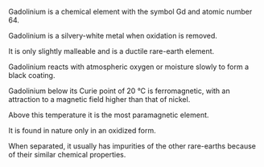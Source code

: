 ﻿Gadolinium is a chemical element with the symbol Gd and atomic number 64.

Gadolinium is a silvery-white metal when oxidation is removed.

It is only slightly malleable and is a ductile rare-earth element.

Gadolinium reacts with atmospheric oxygen or moisture slowly to form a black coating.

Gadolinium below its Curie point of 20 °C is ferromagnetic, with an attraction to a magnetic field higher than that of nickel.

Above this temperature it is the most paramagnetic element.

It is found in nature only in an oxidized form.

When separated, it usually has impurities of the other rare-earths because of their similar chemical properties.
